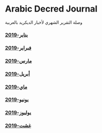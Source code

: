 # Arabic Decred Journal
وصلة التقرير الشهري لأخبار الديكريد بالعربية
### [يناير-2019](journal/201901.md)
### [فبراير-2019](journal/201902.md)
### [مارس-2019](journal/201903.md)
### [أبريل-2019](journal/201904.md)
### [ماي-2019](journal/201905.md)
### [يونيو-2019](journal/201906.md)
### [يوليوز-2019](journal/201907.md)
### [غشت-2019](journal/201908.md)
